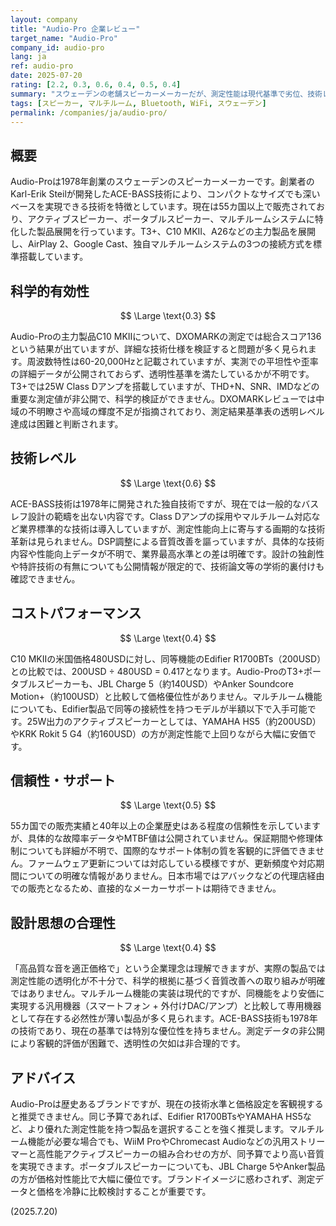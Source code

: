 ```yaml
---
layout: company
title: "Audio-Pro 企業レビュー"
target_name: "Audio-Pro"
company_id: audio-pro
lang: ja
ref: audio-pro
date: 2025-07-20
rating: [2.2, 0.3, 0.6, 0.4, 0.5, 0.4]
summary: "スウェーデンの老舗スピーカーメーカーだが、測定性能は現代基準で劣位、技術レベルも中庸、コストパフォーマンスは同等機能を持つ中華製品との比較で大幅に劣る"
tags: [スピーカー, マルチルーム, Bluetooth, WiFi, スウェーデン]
permalink: /companies/ja/audio-pro/
---
```


## 概要

Audio-Proは1978年創業のスウェーデンのスピーカーメーカーです。創業者のKarl-Erik Steilが開発したACE-BASS技術により、コンパクトなサイズでも深いベースを実現できる技術を特徴としています。現在は55カ国以上で販売されており、アクティブスピーカー、ポータブルスピーカー、マルチルームシステムに特化した製品展開を行っています。T3+、C10 MKII、A26などの主力製品を展開し、AirPlay 2、Google Cast、独自マルチルームシステムの3つの接続方式を標準搭載しています。

## 科学的有効性

$$ \Large \text{0.3} $$

Audio-Proの主力製品C10 MKIIについて、DXOMARKの測定では総合スコア136という結果が出ていますが、詳細な技術仕様を検証すると問題が多く見られます。周波数特性は60-20,000Hzと記載されていますが、実測での平坦性や歪率の詳細データが公開されておらず、透明性基準を満たしているかが不明です。T3+では25W Class Dアンプを搭載していますが、THD+N、SNR、IMDなどの重要な測定値が非公開で、科学的検証ができません。DXOMARKレビューでは中域の不明瞭さや高域の輝度不足が指摘されており、測定結果基準表の透明レベル達成は困難と判断されます。

## 技術レベル

$$ \Large \text{0.6} $$

ACE-BASS技術は1978年に開発された独自技術ですが、現在では一般的なバスレフ設計の範疇を出ない内容です。Class Dアンプの採用やマルチルーム対応など業界標準的な技術は導入していますが、測定性能向上に寄与する画期的な技術革新は見られません。DSP調整による音質改善を謳っていますが、具体的な技術内容や性能向上データが不明で、業界最高水準との差は明確です。設計の独創性や特許技術の有無についても公開情報が限定的で、技術論文等の学術的裏付けも確認できません。

## コストパフォーマンス

$$ \Large \text{0.4} $$

C10 MKIIの米国価格480USDに対し、同等機能のEdifier R1700BTs（200USD）との比較では、200USD ÷ 480USD = 0.417となります。Audio-ProのT3+ポータブルスピーカーも、JBL Charge 5（約140USD）やAnker Soundcore Motion+（約100USD）と比較して価格優位性がありません。マルチルーム機能についても、Edifier製品で同等の接続性を持つモデルが半額以下で入手可能です。25W出力のアクティブスピーカーとしては、YAMAHA HS5（約200USD）やKRK Rokit 5 G4（約160USD）の方が測定性能で上回りながら大幅に安価です。

## 信頼性・サポート

$$ \Large \text{0.5} $$

55カ国での販売実績と40年以上の企業歴史はある程度の信頼性を示していますが、具体的な故障率データやMTBF値は公開されていません。保証期間や修理体制についても詳細が不明で、国際的なサポート体制の質を客観的に評価できません。ファームウェア更新については対応している模様ですが、更新頻度や対応期間についての明確な情報がありません。日本市場ではアバックなどの代理店経由での販売となるため、直接的なメーカーサポートは期待できません。

## 設計思想の合理性

$$ \Large \text{0.4} $$

「高品質な音を適正価格で」という企業理念は理解できますが、実際の製品では測定性能の透明化が不十分で、科学的根拠に基づく音質改善への取り組みが明確ではありません。マルチルーム機能の実装は現代的ですが、同機能をより安価に実現する汎用機器（スマートフォン + 外付けDAC/アンプ）と比較して専用機器として存在する必然性が薄い製品が多く見られます。ACE-BASS技術も1978年の技術であり、現在の基準では特別な優位性を持ちません。測定データの非公開により客観的評価が困難で、透明性の欠如は非合理的です。

## アドバイス

Audio-Proは歴史あるブランドですが、現在の技術水準と価格設定を客観視すると推奨できません。同じ予算であれば、Edifier R1700BTsやYAMAHA HS5など、より優れた測定性能を持つ製品を選択することを強く推奨します。マルチルーム機能が必要な場合でも、WiiM ProやChromecast Audioなどの汎用ストリーマーと高性能アクティブスピーカーの組み合わせの方が、同予算でより高い音質を実現できます。ポータブルスピーカーについても、JBL Charge 5やAnker製品の方が価格対性能比で大幅に優位です。ブランドイメージに惑わされず、測定データと価格を冷静に比較検討することが重要です。

(2025.7.20)
